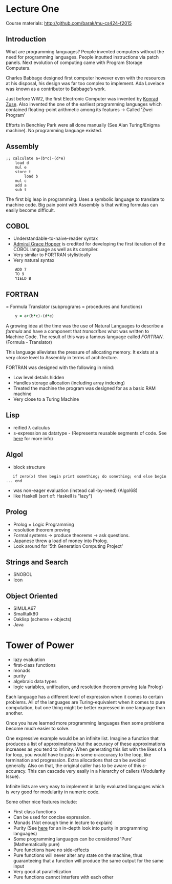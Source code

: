 Lecture One
===========
Course materials: http://github.com/barak/mu-cs424-f2015

Introduction
------------
What are programming languages?
People invented computers without the need for programming languages. People inputted instructions via patch panels. Next evolution of computing came with Program Storage Computers.

Charles Babbage designed first computer however even with the resources at his disposal, his design was far too complex to implement. Ada Lovelace was known as a contributor to Babbage’s work.

Just before WW2, the first Electronic Computer was invented by [Konrad Zuse]( https://en.wikipedia.org/wiki/Konrad_Zuse).
Also invented the one of the earliest programming languages which contained floating-point arithmetic among its features -> Called 'Zwei Program'

Efforts in Benchley Park were all done manually (See Alan Turing/Enigma machine). No programming language existed.

Assembly
--------

````assembly
;; calculate a+(b*c)-(d*e)
	load d
	mul e
	store t
        load b
	mul c
	add a
	sub t
````
The first big leap in programming. Uses a symbolic language to translate to machine code.
Big pain point with Assembly is that writing formulas can easily become difficult.

COBOL
-----
* Understandable-to-naive-reader syntax
* [Admiral Grace Hopper](https://en.wikipedia.org/wiki/Grace_Hopper) is credited for developing the first iteration of the COBOL language as well as its compiler.
* Very similar to FORTRAN stylistically
* Very natural syntax 
````cobol
	ADD 7
	TO 9
	YIELD B
````

FORTRAN
-------
= Formula Translator
(subprograms = procedures and functions)
````fortran
	y = a+(b*c)-(d*e)
````

A growing idea at the time was the use of Natural Languages to describe a *formula* and have a component that *transcribes* what was written to Machine Code.
The result of this was a famous language called *FORTRAN*. (Formula - Translator)

This language alleviates the pressure of allocating memory. It exists at a very close level to Assembly in terms of architecture. 

FORTRAN was designed with the following in mind:
* Low level details hidden
* Handles storage allocation (including array indexing)
* Treated the machine the program was designed for as a basic RAM machine
* Very close to a Turing Machine

Lisp
----
* reified λ calculus
* s-expression as datatype - (Represents reusable segments of code. See [here](https://en.wikipedia.org/wiki/S-expression) for more info)

Algol
-----
* block structure
````algol
   if zero(x) then begin print something; do something; end else begin ... end
````
* was non-eager evaluation (instead call-by-need) (Algol68)
* like Haskell (sort of: Haskell is "lazy")

Prolog
------
* Prolog = Logic Programming
* resolution theorem proving
* Formal systems -> produce theorems -> ask questions.
* Japanese threw a load of money into Prolog.
* Look around for '5th Generation Computing Project'

Strings and Search
------------------
* SNOBOL
* Icon

Object Oriented
---------------
* SIMULA67
* Smalltalk80
* Oaklisp (scheme + objects)
* Java

Tower of Power
==============
* lazy evaluation
* first-class functions
* monads
* purity
* algebraic data types
* logic variables, unification, and resolution theorem proving (ala Prolog)

Each language has a different level of expression when it comes to certain problems. All of the languages are Turing-equivalent when it comes to pure computation, but one thing might be better expressed in one language than another.

Once you have learned more programming languages then some problems become much easier to solve.

One expressive example would be an infinite list. Imagine a function that produces a list of approximations but the accuracy of these approximations increases as you tend to infinity. When generating this list with the likes of a for loop, you would have to pass in some ɛ-accuracy to the loop, like termination and progression. Extra allocations that can be avoided generally. Also on that, the original caller has to be aware of this ɛ-accuracy. This can cascade very easily in a hierarchy of callers (Modularity Issue).

Infinite lists are very easy to implement in lazily evaluated languages which is very good for modularity in numeric code.

Some other nice features include:

* First class functions
* Can be used for concise expression.
* Monads (Not enough time in lecture to explain)
* Purity (See [here](https://en.wikipedia.org/wiki/Pure_(programming_language)) for an in-depth look into purity in programming languages)
* Some programming languages can be considered 'Pure' (Mathematically pure)
* Pure functions have no side-effects
* Pure functions will never alter any state on the machine, thus guaranteeing that a function will produce the same output for the same input
* Very good at parallelization
* Pure functions cannot interfere with each other
